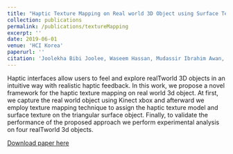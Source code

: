```yaml
---
title: "Haptic Texture Mapping on Real world 3D Object using Surface Texture and Haptic Model"
collection: publications
permalink: /publications/textureMapping
excerpt: ''
date: 2019-06-01
venue: 'HCI Korea'
paperurl: ''
citation: 'Joolekha Bibi Joolee, Waseem Hassan, Mudassir Ibrahim Awan, and Jeon Seokhee.'
---
```


Haptic interfaces allow users to feel and explore realTworld 3D objects in an intuitive way with realistic haptic feedback. In this work, we propose a novel framework for the haptic texture mapping on real world 3d object. At first, we capture the real world object using Kinect xbox and afterward we employ texture mapping technique to assign the haptic texture model and surface texture on the triangular surface object. Finally, to validate the performance of the proposed approach we perform experimental analysis on four realTworld 3d objects.

[Download paper here](http://mudassir-awan.github.io/files/texturemapping.pdf)

<!-- [Download paper here](https://bengisucagiltay.github.io/files/IDC23_Family_Systems_Theory_BengisuCagiltay.pdf) -->

<!-- [Watch our Paper Talk Here]() -->

<!-- [![Watch our Paper Talk Here]() --> 